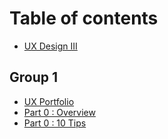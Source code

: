 # Table of contents

* [UX Design III](README.md)

## Group 1

* [UX Portfolio](group-1/ux-portfolio.md)
* [Part 0 : Overview](group-1/part-0-overview.md)
* [Part 0 : 10 Tips](group-1/part-0-10-tips.md)
